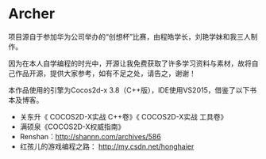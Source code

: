 # Archer
项目源自于参加华为公司举办的“创想杯”比赛，由程皓学长，刘艳学妹和我三人制作。  

因为在本人自学编程的时光中，开源让我免费获取了许多学习资料与素材，故将自己作品开源，提供大家参考，如有不足之处，请告之，谢谢！  

本作品使用的引擎为Cocos2d-x 3.8（C++版），IDE使用VS2015，借鉴了以下书本及博客。  
* 关东升《 COCOS2D-X实战 C++卷》《 COCOS2D-X实战 工具卷》
* 满硕泉《COCOS2D-X权威指南》
* Renshan：http://shannn.com/archives/586
* 红孩儿的游戏编程之路： http://my.csdn.net/honghaier
